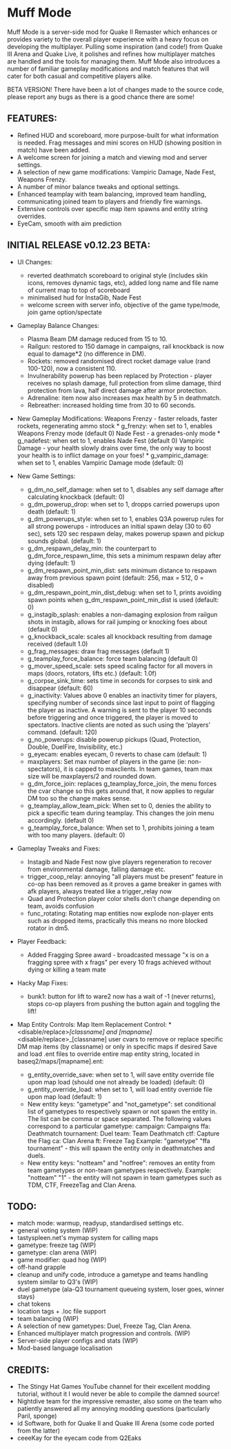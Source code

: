 # Muff Mode

Muff Mode is a server-side mod for Quake II Remaster which enhances or provides variety to the overall player experience with a heavy focus on developing the multiplayer. Pulling some inspiration (and code!) from Quake III Arena and Quake Live, it polishes and refines how multiplayer matches are handled and the tools for managing them. Muff Mode also introduces a number of familiar gameplay modifications and match features that will cater for both casual and competitive players alike.

BETA VERSION! There have been a lot of changes made to the source code, please report any bugs as there is a good chance there are some!

FEATURES:
---------
- Refined HUD and scoreboard, more purpose-built for what information is needed. Frag messages and mini scores on HUD (showing position in match) have been added.
- A welcome screen for joining a match and viewing mod and server settings.
- A selection of new game modifications: Vampiric Damage, Nade Fest, Weapons Frenzy.
- A number of minor balance tweaks and optional settings.
- Enhanced teamplay with team balancing, improved team handling, communicating joined team to players and friendly fire warnings.
- Extensive controls over specific map item spawns and entity string overrides.
- EyeCam, smooth with aim prediction

INITIAL RELEASE v0.12.23 BETA:
---------------
- UI Changes:
	* reverted deathmatch scoreboard to original style (includes skin icons, removes dynamic tags, etc), added long name and file name of current map to top of scoreboard
	* minimalised hud for InstaGib, Nade Fest
	* welcome screen with server info, objective of the game type/mode, join game option/spectate
	
- Gameplay Balance Changes:
	* Plasma Beam DM damage reduced from 15 to 10.
	* Railgun: restored to 150 damage in campaigns, rail knockback is now equal to damage*2 (no difference in DM).
	* Rockets: removed randomised direct rocket damage value (rand 100-120), now a consistent 110.
	* Invulnerability powerup has been replaced by Protection - player receives no splash damage, full protection from slime damage, third protection from lava, half direct damage after armor protection.
	* Adrenaline: item now also increases max health by 5 in deathmatch.
	* Rebreather: increased holding time from 30 to 60 seconds.
	
- New Gameplay Modifications:
	Weapons Frenzy - faster reloads, faster rockets, regenerating ammo stock
		* g_frenzy: when set to 1, enables Weapons Frenzy mode (default 0)
	Nade Fest - a grenades-only mode
		* g_nadefest: when set to 1, enables Nade Fest (default 0)
	Vampiric Damage - your health slowly drains over time, the only way to boost your health is to inflict damage on your foes!
		* g_vampiric_damage: when set to 1, enables Vampiric Damage mode (default: 0)
	
- New Game Settings:
	* g_dm_no_self_damage: when set to 1, disables any self damage after calculating knockback (default: 0)
	* g_dm_powerup_drop: when set to 1, dropps carried powerups upon death (default: 1)
	* g_dm_powerups_style: when set to 1, enables Q3A powerup rules for all strong powerups - introduces an initial spawn delay (30 to 60 sec), sets 120 sec respawn delay, makes powerup spawn and pickup sounds global. (default: 1)
	* g_dm_respawn_delay_min: the counterpart to g_dm_force_respawn_time, this sets a minimum respawn delay after dying (default: 1)
	* g_dm_respawn_point_min_dist: sets minimum distance to respawn away from previous spawn point (default: 256, max = 512, 0 = disabled)
	* g_dm_respawn_point_min_dist_debug: when set to 1, prints avoiding spawn points when g_dm_respawn_point_min_dist is used (default: 0)
	* g_instagib_splash: enables a non-damaging explosion from railgun shots in instagib, allows for rail jumping or knocking foes about (default 0)
	* g_knockback_scale: scales all knockback resulting from damage received (default 1.0)
	* g_frag_messages: draw frag messages (default 1)
	* g_teamplay_force_balance: force team balancing (default 0)
	* g_mover_speed_scale: sets speed scaling factor for all movers in maps (doors, rotators, lifts etc.) (default: 1.0f)
	* g_corpse_sink_time: sets time in seconds for corpses to sink and disappear (default: 60)
	* g_inactivity: Values above 0 enables an inactivity timer for players, specifying number of seconds since last input to point of flagging the player as inactive. A warning is sent to the player 10 seconds before triggering and once triggered, the player is moved to spectators. Inactive clients are noted as such using the 'players' command. (default: 120)
	* g_no_powerups: disable powerup pickups (Quad, Protection, Double, DuelFire, Invisibility, etc.)
	* g_eyecam: enables eyecam, 0 reverts to chase cam (default: 1)
	* maxplayers: Set max number of players in the game (ie: non-spectators), it is capped to maxclients. In team games, team max size will be maxplayers/2 and rounded down.
	* g_dm_force_join: replaces g_teamplay_force_join, the menu forces the cvar change so this gets around that, it now applies to regular DM too so the change makes sense.
	* g_teamplay_allow_team_pick: When set to 0, denies the ability to pick a specific team during teamplay. This changes the join menu accordingly. (default 0)
	* g_teamplay_force_balance: When set to 1, prohibits joining a team with too many players. (default: 0)
	
- Gameplay Tweaks and Fixes:
	* Instagib and Nade Fest now give players regeneration to recover from environmental damage, falling damage etc.
	* trigger_coop_relay: annoying "all players must be present" feature in co-op has been removed as it proves a game breaker in games with afk players, always treated like a trigger_relay now
	* Quad and Protection player color shells don't change depending on team, avoids confusion
	* func_rotating: Rotating map entities now explode non-player ents such as dropped items, practically this means no more blocked rotator in dm5.
	
- Player Feedback:
	* Added Fragging Spree award - broadcasted message "x is on a fragging spree with x frags" per every 10 frags achieved without dying or killing a team mate
	
- Hacky Map Fixes:
	* bunk1: button for lift to ware2 now has a wait of -1 (never returns), stops co-op players from pushing the button again and toggling the lift!
	
- Map Entity Controls:
	Map Item Replacement Control:
		* <disable/replace>_[classname] and [mapname]_<disable/replace>_[classname] user cvars to remove or replace specific DM map items (by classname) or only in specific maps if desired
		Save and load .ent files to override entire map entity string, located in baseq2/maps/[mapname].ent:
	* g_entity_override_save: when set to 1, will save entity override file upon map load (should one not already be loaded) (default: 0)
	* g_entity_override_load: when set to 1, will load entity override file upon map load (default: 1)
	* New entity keys: "gametype" and "not_gametype": set conditional list of gametypes to respectively spawn or not spawn the entity in. The list can be comma or space separated. The following values correspond to a particular gametype:
		campaign: Campaigns
		ffa: Deathmatch
		tournament: Duel
		team: Team Deathmatch
		ctf: Capture the Flag
		ca: Clan Arena
		ft: Freeze Tag
			Example: "gametype" "ffa tournament" - this will spawn the entity only in deathmatches and duels.
	* New entity keys: "notteam" and "notfree": removes an entity from team gametypes or non-team gametypes respectively.
		Example: "notteam" "1" - the entity will not spawn in team gametypes such as TDM, CTF, FreezeTag and Clan Arena.

TODO:
-----
- match mode: warmup, readyup, standardised settings etc.
- general voting system (WIP)
- tastyspleen.net's mymap system for calling maps
- gametype: freeze tag (WIP)
- gametype: clan arena (WIP)
- game modifier: quad hog (WIP)
- off-hand grapple
- cleanup and unify code, introduce a gametype and teams handling system similar to Q3's (WIP)
- duel gametype (ala-Q3 tournament queueing system, loser goes, winner stays)
- chat tokens
- location tags + .loc file support
- team balancing (WIP)
- A selection of new gametypes: Duel, Freeze Tag, Clan Arena.
- Enhanced multiplayer match progression and controls. (WIP)
- Server-side player configs and stats (WIP)
- Mod-based language localisation

CREDITS:
--------
- The Stingy Hat Games YouTube channel for their excellent modding tutorial, without it I would never be able to compile the damned source!
- Nightdive team for the impressive remaster, also some on the team who patiently answered all my annoying modding questions (particularly Paril, sponge)
- id Software, both for Quake II and Quake III Arena (some code ported from the latter)
- ceeeKay for the eyecam code from Q2Eaks